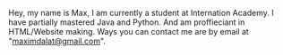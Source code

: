 Hey, my name is Max, I am currently a student at Internation Academy. I have partially mastered Java and Python. And am proffieciant in HTML/Website making. Ways you can contact me are by email at "maximdalat@gmail.com". 

<!---
GhostGree/GhostGree is a ✨ special ✨ repository because its `README.md` (this file) appears on your GitHub profile.
You can click the Preview link to take a look at your changes.
--->
